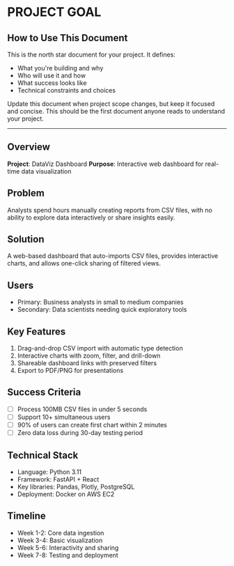 # PROJECT GOAL

<!-- PERMANENT INSTRUCTIONS - DO NOT REMOVE THIS SECTION -->
## How to Use This Document

This is the north star document for your project. It defines:
- What you're building and why
- Who will use it and how
- What success looks like
- Technical constraints and choices

Update this document when project scope changes, but keep it focused and concise. This should be the first document anyone reads to understand your project.

---

<!-- EXAMPLE CONTENT - REPLACE EVERYTHING BELOW WITH YOUR PROJECT SPECIFICS -->

## Overview
**Project**: DataViz Dashboard
**Purpose**: Interactive web dashboard for real-time data visualization

## Problem
Analysts spend hours manually creating reports from CSV files, with no ability to explore data interactively or share insights easily.

## Solution
A web-based dashboard that auto-imports CSV files, provides interactive charts, and allows one-click sharing of filtered views.

## Users
- Primary: Business analysts in small to medium companies
- Secondary: Data scientists needing quick exploratory tools

## Key Features
1. Drag-and-drop CSV import with automatic type detection
2. Interactive charts with zoom, filter, and drill-down
3. Shareable dashboard links with preserved filters
4. Export to PDF/PNG for presentations

## Success Criteria
- [ ] Process 100MB CSV files in under 5 seconds
- [ ] Support 10+ simultaneous users
- [ ] 90% of users can create first chart within 2 minutes
- [ ] Zero data loss during 30-day testing period

## Technical Stack
- Language: Python 3.11
- Framework: FastAPI + React
- Key libraries: Pandas, Plotly, PostgreSQL
- Deployment: Docker on AWS EC2

## Timeline
- Week 1-2: Core data ingestion
- Week 3-4: Basic visualization
- Week 5-6: Interactivity and sharing
- Week 7-8: Testing and deployment